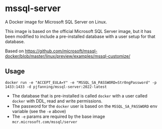 # mssql-server

A Docker image for Microsoft SQL Server on Linux.

This image is based on the official Microsoft SQL Server image, but it has been modified to
include a pre-installed database with a user setup for that database.

Based on https://github.com/microsoft/mssql-docker/blob/master/linux/preview/examples/mssql-customize/

## Usage

```
docker run -e "ACCEPT_EULA=Y" -e "MSSQL_SA_PASSWORD=Str0ngPassword" -p 1433:1433 -d pjfanning/mssql-server:2022-latest
```

* The database that is pre-installed is called `docker` with a user called `docker` with DDL, read and write permissions.
* The password for the `docker` user is based on the `MSSQL_SA_PASSWORD` env variable (see the `-e` above)
* The `-e` params are required by the base image `mcr.microsoft.com/mssql/server`
